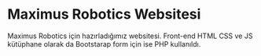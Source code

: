 # Maximus Robotics Websitesi

Maximus Robotics için hazırladığımız websitesi. Front-end HTML CSS ve JS kütüphane olarak da Bootstarap form için ise PHP kullanıldı.  